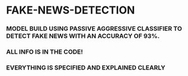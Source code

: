 # FAKE-NEWS-DETECTION

### MODEL BUILD USING PASSIVE AGGRESSIVE CLASSIFIER TO DETECT FAKE NEWS WITH AN ACCURACY OF 93%.

### ALL INFO IS IN THE CODE!

### EVERYTHING IS SPECIFIED AND EXPLAINED CLEARLY
